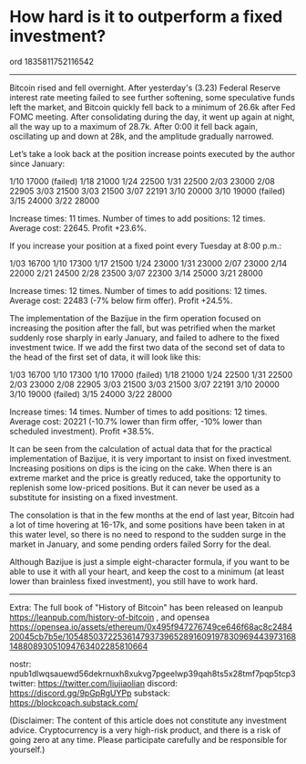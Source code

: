 # How hard is it to outperform a fixed investment?

ord 1835811752116542

* * *

Bitcoin rised and fell overnight. After yesterday's (3.23) Federal Reserve interest rate meeting failed to see further softening, some speculative funds left the market, and Bitcoin quickly fell back to a minimum of 26.6k after Fed FOMC meeting. After consolidating during the day, it went up again at night, all the way up to a maximum of 28.7k. After 0:00 it fell back again, oscillating up and down at 28k, and the amplitude gradually narrowed.

Let’s take a look back at the position increase points executed by the author since January:

1/10 17000 (failed)
1/18 21000
1/24 22500
1/31 22500
2/03 23000
2/08 22905
3/03 21500
3/03 21500
3/07 22191
3/10 20000
3/10 19000 (failed)
3/15 24000
3/22 28000

Increase times: 11 times. Number of times to add positions: 12 times. Average cost: 22645. Profit +23.6%.

If you increase your position at a fixed point every Tuesday at 8:00 p.m.:

1/03 16700
1/10 17300
1/17 21500
1/24 23000
1/31 23000
2/07 23000
2/14 22000
2/21 24500
2/28 23500
3/07 22300
3/14 25000
3/21 28000

Increase times: 12 times. Number of times to add positions: 12 times. Average cost: 22483 (-7% below firm offer). Profit +24.5%.

The implementation of the Bazijue in the firm operation focused on increasing the position after the fall, but was petrified when the market suddenly rose sharply in early January, and failed to adhere to the fixed investment twice. If we add the first two data of the second set of data to the head of the first set of data, it will look like this:

1/03 16700
1/10 17300
1/10 17000 (failed)
1/18 21000
1/24 22500
1/31 22500
2/03 23000
2/08 22905
3/03 21500
3/03 21500
3/07 22191
3/10 20000
3/10 19000 (failed)
3/15 24000
3/22 28000

Increase times: 14 times. Number of times to add positions: 12 times. Average cost: 20221 (-10.7% lower than firm offer, -10% lower than scheduled investment). Profit +38.5%.

It can be seen from the calculation of actual data that for the practical implementation of Bazijue, it is very important to insist on fixed investment. Increasing positions on dips is the icing on the cake. When there is an extreme market and the price is greatly reduced, take the opportunity to replenish some low-priced positions. But it can never be used as a substitute for insisting on a fixed investment.

The consolation is that in the few months at the end of last year, Bitcoin had a lot of time hovering at 16-17k, and some positions have been taken in at this water level, so there is no need to respond to the sudden surge in the market in January, and some pending orders failed Sorry for the deal.

Although Bazijue is just a simple eight-character formula, if you want to be able to use it with all your heart, and keep the cost to a minimum (at least lower than brainless fixed investment), you still have to work hard.

* * *

Extra: The full book of "History of Bitcoin" has been released on leanpub https://leanpub.com/history-of-bitcoin , and opensea https://opensea.io/assets/ethereum/0x495f947276749ce646f68ac8c248420045cb7b5e/105485037225361479373965289160919783096944397316814880893051094763402285810664

nostr: npub1dlwqsauewd56dekrnuxh8xukvg7pgeelwp39qah8ts5x28tmf7pqp5tcp3
twitter: https://twitter.com/liujiaolian
discord: https://discord.gg/9pGpRgUYPp
substack: https://blockcoach.substack.com/

(Disclaimer: The content of this article does not constitute any investment advice. Cryptocurrency is a very high-risk product, and there is a risk of going zero at any time. Please participate carefully and be responsible for yourself.)
